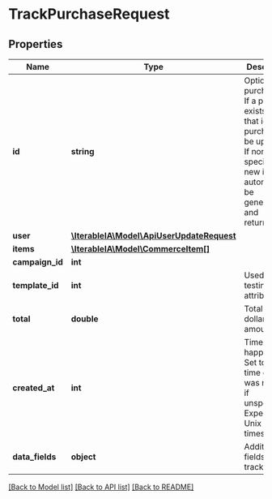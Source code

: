 # TrackPurchaseRequest

## Properties
Name | Type | Description | Notes
------------ | ------------- | ------------- | -------------
**id** | **string** | Optional purchase id. If a purchase exists with that id, the purchase will be updated. If none is specified, a new id will automatically be generated and returned. | [optional] 
**user** | [**\IterableIA\Model\ApiUserUpdateRequest**](ApiUserUpdateRequest.md) |  | 
**items** | [**\IterableIA\Model\CommerceItem[]**](CommerceItem.md) |  | 
**campaign_id** | **int** |  | [optional] 
**template_id** | **int** | Used in AB testing attribution | [optional] 
**total** | **double** | Total order dollar amount | 
**created_at** | **int** | Time event happened. Set to the time event was received if unspecified. Expects a Unix timestamp. | [optional] 
**data_fields** | **object** | Additional fields to be tracked. | [optional] 

[[Back to Model list]](../../README.md#documentation-for-models) [[Back to API list]](../../README.md#documentation-for-api-endpoints) [[Back to README]](../../README.md)

